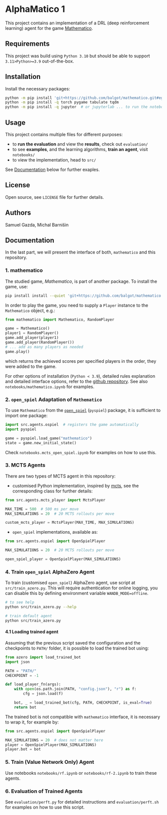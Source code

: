 # AlphaMatico 1


This project contains an implementation of a DRL (deep reinforcement learning) agent for the game [Mathematico](https://github.com/balgot/mathematico).


## Requirements

This project was build using `Python 3.10` but should be able to support
`3.11>Python>=3.9` out-of-the-box.


## Installation

Install the necessary packages:

```bash
python -m pip install 'git+https://github.com/balgot/mathematico.git#egg=mathematico&subdirectory=game'
python -m pip install -q torch pygame tabulate tqdm
python -m pip install -q jupyter  # or jupyterlab ... to run the notebooks
```


## Usage

This project contains multiple files for different purposes:
* to **run the evaluation** and view the **results**, check out `evaluation/`
* to see **examples**, and the learning algorithms, **train an agent**,
    visit `notebooks/`
* to view the implementation, head to `src/`

See [Documentation](#documentation) below for further exaples.


## License

Open source, see `LICENSE` file for further details.



## Authors

Samuel Gazda, Michal Barnišin


## Documentation

In the last part, we will present the interface of both, `mathematico` and
this repository.


### 1. mathematico

The studied game, *Mathematico*, is part of another package. To install the game,
use:

```bash
pip install install --quiet 'git+https://github.com/balgot/mathematico.git#egg=mathematico&subdirectory=game'
```

In order to play the game, you need to supply a `Player` instance to the `Mathematico` object, e.g.:

```python
from mathematico import Mathematico, RandomPlayer

game = Mathematico()
player1 = RandomPlayer()
game.add_player(player1)
game.add_player(RandomPlayer())
# ... add as many players as needed
game.play()
```

which returns the achieved scores per specified players in the order, they
were added to the game.

For other options of installation (`Python < 3.9`), detailed rules explanation
and detailed interface options, refer to the [github repository](https://github.com/balgot/mathematico). See also `notebooks/mathematico.ipynb` for examples.


### 2. `open_spiel` Adaptation of `Mathematico`

To use `Mathematico` from the [`open_spiel`](https://github.com/deepmind/open_spiel)
(`pyspiel`) package, it is sufficient to import one package:

```python
import src.agents.ospiel  # registers the game automatically
import pyspiel

game = pyspiel.load_game("mathematico")
state = game.new_initial_state()
```

Check `notebooks.mcts_open_spiel.ipynb` for examples on how to use this.


### 3. MCTS Agents

There are two types of MCTS agent in this repository:
* customised Python implementation, inspired by [mcts](https://github.com/pbsinclair42/MCTS), see the corresponding class for further details:

```python
from src.agents.mcts_player import MctsPlayer

MAX_TIME = 500  # 500 ms per move
MAX_SIMULATIONS = 20  # 20 MCTS rollouts per move

custom_mcts_player = MctsPlayer(MAX_TIME, MAX_SIMULATIONS)
```

* `open_spiel` implementations, available as:

```python
from src.agents.ospiel import OpenSpielPlayer

MAX_SIMULATIONS = 20  # 20 MCTS rollouts per move

open_spiel_player = OpenSpielPlayer(MAX_SIMULATIONS)
```

### 4. Train `open_spiel` AlphaZero Agent

To train (customised `open_spiel`) AlphaZero agent, use script at
`src/train_azero.py`. This will require authentication for online logging,
you can disable this by defining environment variable `WANDB_MODE=offline`.

```bash
# to see help
python src/train_azero.py --help

# train default agent
python src/train_azero.py
```

#### 4.1 Loading trained agent

Assuming that the previous script saved the configuration and the checkpoints
to `PATH/` folder, it is possible to load the trained bot using:

```python
from azero import load_trained_bot
import json

PATH = "PATH/"
CHECKPOINT = -1

def load_player_fn(args):
    with open(os.path.join(PATH, "config.json"), "r") as f:
        cfg = json.load(f)

    bot, _ = load_trained_bot(cfg, PATH, CHECKPOINT, is_eval=True)
    return bot
```

The trained bot is not compatible with `mathematico` interface, it is
necessary to wrap it, for example by:

```python
from src.agents.ospiel import OpenSpielPlayer

MAX_SIMULATIONS = 20  # does not matter here
player = OpenSpielPlayer(MAX_SIMULATIONS)
player.bot = bot
```

### 5. Train (Value Network Only) Agent

Use notebooks `notebooks/rf.ipynb` or `notebooks/rf-2.ipynb` to train
these agents.


### 6. Evaluation of Trained Agents

See `evaluation/perft.py` for detailed instructions and `evaluation/perft.sh`
for examples on how to use this script.
